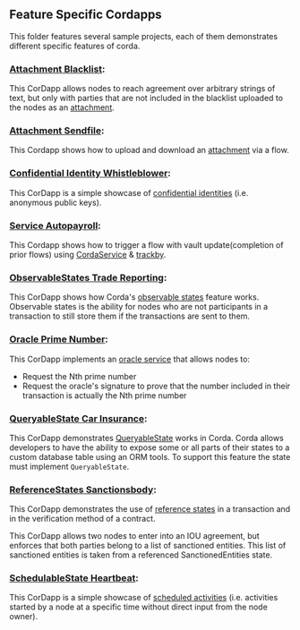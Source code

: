 ## Feature Specific Cordapps

This folder features several sample projects, each of them demonstrates different specific features of corda.

### [Attachment Blacklist](./attachment-blacklist):
This CorDapp allows nodes to reach agreement over arbitrary strings of text, but only with parties that are not included in the blacklist uploaded to the nodes as an [attachment](https://training.corda.net/corda-details/attachments/).  

### [Attachment Sendfile](./attachment-sendfile):
This Cordapp shows how to upload and download an [attachment](https://training.corda.net/corda-details/attachments/) via a flow.  

### [Confidential Identity Whistleblower](./confidentialidentity-whistleblower):
This CorDapp is a simple showcase of [confidential identities](https://docs.corda.net/docs/corda-os/api-identity.html#confidential-identities) (i.e. anonymous public keys).  

### [Service Autopayroll](./cordaservice-autopayroll):
This Cordapp shows how to trigger a flow with vault update(completion of prior flows) using [CordaService](https://training.corda.net/corda-details/automation/#services) & [trackby](https://training.corda.net/corda-details/automation-solution/#track-and-notify).  

### [ObservableStates Trade Reporting](./observablestates-tradereporting):
This CorDapp shows how Corda's [observable states](https://docs.corda.net/docs/corda-os/4.4/tutorial-observer-nodes.html#observer-nodes) feature works. Observable states is the ability for nodes who are not participants in a transaction to still store them if the transactions are sent to them.  

### [Oracle Prime Number](./oracle-primenumber):
This CorDapp implements an [oracle service](https://training.corda.net/corda-details/oracles) that allows nodes to:

* Request the Nth prime number
* Request the oracle's signature to prove that the number included in their transaction is actually the Nth prime number  


### [QueryableState Car Insurance](./queryablestate-carinsurance):
This CorDapp demonstrates [QueryableState](https://docs.corda.net/docs/corda-os/api-persistence.html) works in Corda. Corda allows developers to have the ability to expose some or all parts of their states to a custom database table using an ORM tools. To support this feature the state must implement `QueryableState`.  

### [ReferenceStates Sanctionsbody](./referencestates-sanctionsbody):
This CorDapp demonstrates the use of [reference states](https://training.corda.net/corda-details/reference-states/) in a transaction and in the verification method of a contract.

This CorDapp allows two nodes to enter into an IOU agreement, but enforces that both parties belong to a list of sanctioned entities. This list of sanctioned entities is taken from a referenced SanctionedEntities state.  

### [SchedulableState Heartbeat](./schedulablestate-heartbeat):
This CorDapp is a simple showcase of [scheduled activities](https://docs.corda.net/docs/corda-os/event-scheduling.html#how-to-implement-scheduled-events) (i.e. activities started by a node at a specific time without direct input from the node owner).  

